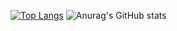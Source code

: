 [![Top Langs](https://github-readme-stats.vercel.app/api/top-langs/?username=BigLad23&hide=Shaderlab,HLSL,Hack&langs_count=8&layout=compact&hide_border=1&theme=dark&bg_color=0d1117)](https://github.com/anuraghazra/github-readme-stats)
![Anurag's GitHub stats](https://github-readme-stats.vercel.app/api?username=BigLad23&show_icons=true&theme=dark&hide_border=1&bg_color=0d1117)




